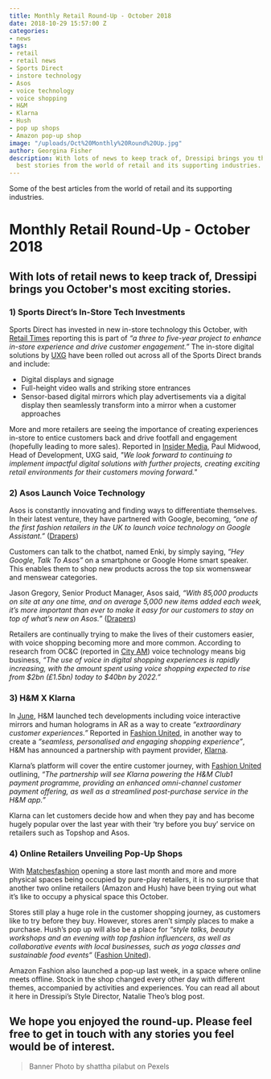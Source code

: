 ```yaml
---
title: Monthly Retail Round-Up - October 2018
date: 2018-10-29 15:57:00 Z
categories:
- news
tags:
- retail
- retail news
- Sports Direct
- instore technology
- Asos
- voice technology
- voice shopping
- H&M
- Klarna
- Hush
- pop up shops
- Amazon pop-up shop
image: "/uploads/Oct%20Monthly%20Round%20Up.jpg"
author: Georgina Fisher
description: With lots of news to keep track of, Dressipi brings you this month's
  best stories from the world of retail and its supporting industries.
---
```


Some of the best articles from the world of retail and its supporting industries.

# Monthly Retail Round-Up - October 2018

## With lots of retail news to keep track of, Dressipi brings you October's most exciting stories.

### 1) Sports Direct’s In-Store Tech Investments

Sports Direct has invested in new in-store technology this October, with [Retail Times](http://www.retailtimes.co.uk/sports-direct-makes-seven-figure-investment-in-new-instore-technology-and-digital-displays/) reporting this is part of *“a three to five-year project to enhance in-store experience and drive customer engagement.”* The in-store digital solutions by [UXG](https://www.uxglobal.co.uk/) have been rolled out across all of the Sports Direct brands and include:

* Digital displays and signage
* Full-height video walls and striking store entrances
* Sensor-based digital mirrors which play advertisements via a digital display then seamlessly transform into a mirror when a customer approaches

More and more retailers are seeing the importance of creating experiences in-store to entice customers back and drive footfall and engagement (hopefully leading to more sales). Reported in [Insider Media](https://www.insidermedia.com/insider/yorkshire/uxg-begins-work-on-sports-direct-project), Paul Midwood, Head of Development, UXG said, *"We look forward to continuing to implement impactful digital solutions with further projects, creating exciting retail environments for their customers moving forward."*

### 2) Asos Launch Voice Technology

Asos is constantly innovating and finding ways to differentiate themselves. In their latest venture, they have partnered with Google, becoming, *“one of the first fashion retailers in the UK to launch voice technology on Google Assistant.”* ([Drapers](https://www.drapersonline.com/7032526.article?utm_source=newsletter&utm_medium=email&utm_campaign=DR_EditorialNewsletters.Reg:%20Send%20-%20Daily%20News&mkt_tok=eyJpIjoiTkRBMk5EaGxORFk0TVdJNSIsInQiOiJCYWlIekN1TlBwZWxsV2pJOG9PdEFYYXBFS2FLcG9IN3JWSTdlTnNhS0lqQnRjR3c1K0dIREZUSGtUZTJqa3FQT0NjOFpNRjZ0S1FnNWRWY1Y4bzkxM2c5RFN2S2ZyWjIzVTNiUXFrOFoyTXdaWGRhWURHNEFORmZFNlFFR2lzQSJ9))

Customers can talk to the chatbot, named Enki, by simply saying, *“Hey Google, Talk To Asos”* on a smartphone or Google Home smart speaker. This enables them to shop new products across the top six womenswear and menswear categories.

Jason Gregory, Senior Product Manager, Asos said, *“With 85,000 products on site at any one time, and on average 5,000 new items added each week, it’s more important than ever to make it easy for our customers to stay on top of what’s new on Asos.”* ([Drapers](https://www.drapersonline.com/7032526.article?utm_source=newsletter&utm_medium=email&utm_campaign=DR_EditorialNewsletters.Reg:%20Send%20-%20Daily%20News&mkt_tok=eyJpIjoiTkRBMk5EaGxORFk0TVdJNSIsInQiOiJCYWlIekN1TlBwZWxsV2pJOG9PdEFYYXBFS2FLcG9IN3JWSTdlTnNhS0lqQnRjR3c1K0dIREZUSGtUZTJqa3FQT0NjOFpNRjZ0S1FnNWRWY1Y4bzkxM2c5RFN2S2ZyWjIzVTNiUXFrOFoyTXdaWGRhWURHNEFORmZFNlFFR2lzQSJ9))

Retailers are continually trying to make the lives of their customers easier, with voice shopping becoming more and more common. According to research from OC&C (reported in [City AM](http://www.cityam.com/265267/asos-teams-up-google-launch-shopping-skill-google-assistant)) voice technology means big business, *“The use of voice in digital shopping experiences is rapidly increasing, with the amount spent using voice shopping expected to rise from $2bn (£1.5bn) today to $40bn by 2022.”*

### 3) H&M X Klarna

In [June](https://dressipi.com/blog/monthly-retail-round-up-june-2018/), H&M launched tech developments including voice interactive mirrors and human holograms in AR as a way to create *“extraordinary customer experiences.”* Reported in [Fashion United](https://fashionunited.uk/news/retail/h-m-and-klarna-announces-global-partnership/2018100839323), in another way to create a *“seamless, personalised and engaging shopping experience”*, H&M has announced a partnership with payment provider, [Klarna](https://www.klarna.com/uk/).

Klarna’s platform will cover the entire customer journey, with [Fashion United](https://fashionunited.uk/news/retail/h-m-and-klarna-announces-global-partnership/2018100839323) outlining, *“The partnership will see Klarna powering the H&M Club1 payment programme, providing an enhanced omni-channel customer payment offering, as well as a streamlined post-purchase service in the H&M app.”*

Klarna can let customers decide how and when they pay and has become hugely popular over the last year with their ‘try before you buy’ service on retailers such as Topshop and Asos.

### 4) Online Retailers Unveiling Pop-Up Shops

With [Matchesfashion](https://dressipi.com/blog/matchesfashion-expanding-from-ecommerce-to-bricks-and-mortar/) opening a store last month and more and more physical spaces being occupied by pure-play retailers, it is no surprise that another two online retailers (Amazon and Hush) have been trying out what it’s like to occupy a physical space this October. 

Stores still play a huge role in the customer shopping journey, as customers like to try before they buy. However, stores aren’t simply places to make a purchase. Hush’s pop up will also be a place for *“style talks, beauty workshops and an evening with top fashion influencers, as well as collaborative events with local businesses, such as yoga classes and sustainable food events”* ([Fashion United](https://fashionunited.uk/news/retail/hush-launches-a-series-of-pop-ups/2018101039382)).

Amazon Fashion also launched a pop-up last week, in a space where online meets offline. Stock in the shop changed every other day with different themes, accompanied by activities and experiences. You can read all about it here in Dressipi’s Style Director, Natalie Theo’s blog post.

## We hope you enjoyed the round-up. Please feel free to get in touch with any stories you feel would be of interest.

> Banner Photo by shattha pilabut on Pexels